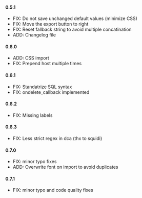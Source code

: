 #### 0.5.1

- FIX: Do not save unchanged default values (minimize CSS)
- FIX: Move the export button to right
- FIX: Reset fallback string to avoid multiple concatination
- ADD: Changelog file

#### 0.6.0

- ADD: CSS import
- FIX: Prepend host multiple times

#### 0.6.1

- FIX: Standatrize SQL syntax
- FIX: ondelete_callback implemented

#### 0.6.2

- FIX: Missing labels

#### 0.6.3

- FIX: Less strict regex in dca (thx to squidi)

#### 0.7.0

- FIX: minor typo fixes
- ADD: Overwrite font on import to avoid duplicates

#### 0.7.1

- FIX: minor typo and code quality fixes